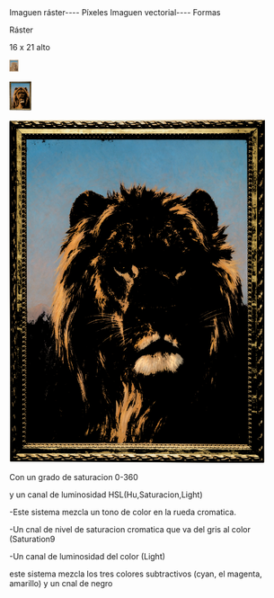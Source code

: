 ## 

Imaguen ráster---- Píxeles
Imaguen vectorial---- Formas

Ráster


16 x 21 alto


![](https://raw.githubusercontent.com/Baelyn1/1-Trimestre/main/leon01.png)

![](https://raw.githubusercontent.com/Baelyn1/Arduino/main/leon02.png)

![](https://raw.githubusercontent.com/Baelyn1/1-Trimestre/main/leon03.png)







Con un grado de saturacion  0-360

y un canal de luminosidad  HSL(Hu,Saturacion,Light)

-Este sistema mezcla un tono de color en la rueda cromatica.

-Un cnal de nivel de saturacion cromatica que va del gris al color (Saturation9

-Un canal de luminosidad del color (Light)

este sistema mezcla los tres colores subtractivos (cyan, el magenta, amarillo) y un cnal de negro









